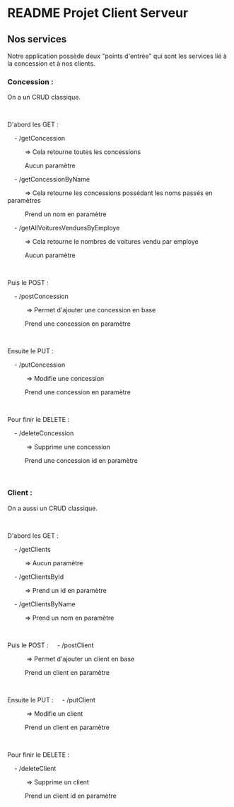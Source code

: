 <!-- # Squelette projet Client/Serveur


## Installation

Si vous n'avez pas d'IDE préféré, vous pouvez prendre IntelliJ => [Download Page](https://www.jetbrains.com/fr-fr/idea/download/#section=windows)

## Fork

Commencer par renommer le projet avec vos deux ou trois noms à minima. Vous pouvez l'appeler nom1-nom2-nom-de-votre-projet ou juste nom1-nom2 si vous n'êtes vraiment pas inspirés.
Tant qu'il y a vos noms tout ira bien ;)

Si vous n'êtes pas familier avec Maven, dans le fichier pom.xml à la racine du projet il y'a deux balises (artifactId et description) que vous devez changer pour nommer le projet comme vous le souhaitez.

## Documentation utile

On commence par un peu de culture pour ceux qui sont intéressés à en apprendre plus sur [Maven](https://maven.apache.org/what-is-maven.html)

#### SpringBoot MongoDB

Méthodes de base déjà présentes dans vos repo qui implémentent l'interface __MongoRepository__:

```java
  S save(S entity);

  Optional<T> findById(ID primaryKey);

  Iterable<T> findAll();

  long count();

  void delete(T entity);

  boolean existsById(ID primaryKey);

```

[Tableau récapitulatif des mots clefs à utiliser en fonction des requêtes base que vous souhaitez faire](https://docs.spring.io/spring-data/mongodb/docs/current/reference/html/#mongodb.repositories.queries)

[Comment écrire un pipeline d'agrégation dans votre repo](https://docs.spring.io/spring-data/mongodb/docs/current/reference/html/#mongodb.repositories.queries.aggregation)


## License
[MIT](https://choosealicense.com/licenses/mit/) -->

# README Projet Client Serveur

## Nos services

Notre application possède deux "points d'entrée" qui sont les services lié à la concession et à nos clients.

### Concession :

On a un CRUD classique.

</br>

D'abord les GET :

&nbsp;&nbsp;&nbsp;&nbsp;- /getConcession

&nbsp;&nbsp;&nbsp;&nbsp;&nbsp;&nbsp;&nbsp;&nbsp;&nbsp;&nbsp;=> Cela retourne toutes les concessions

&nbsp;&nbsp;&nbsp;&nbsp;&nbsp;&nbsp;&nbsp;&nbsp;&nbsp;&nbsp;Aucun paramètre

&nbsp;&nbsp;&nbsp;&nbsp;- /getConcessionByName

&nbsp;&nbsp;&nbsp;&nbsp;&nbsp;&nbsp;&nbsp;&nbsp;&nbsp;&nbsp;=> Cela retourne les concessions possédant les noms passés en paramètres

&nbsp;&nbsp;&nbsp;&nbsp;&nbsp;&nbsp;&nbsp;&nbsp;&nbsp;&nbsp;Prend un nom en paramètre

&nbsp;&nbsp;&nbsp;&nbsp;- /getAllVoituresVenduesByEmploye

&nbsp;&nbsp;&nbsp;&nbsp;&nbsp;&nbsp;&nbsp;&nbsp;&nbsp;&nbsp;=> Cela retourne le nombres de voitures vendu par employe

&nbsp;&nbsp;&nbsp;&nbsp;&nbsp;&nbsp;&nbsp;&nbsp;&nbsp;&nbsp;Aucun paramètre

</br>

Puis le POST :

&nbsp;&nbsp;&nbsp;&nbsp;- /postConcession

&nbsp;&nbsp;&nbsp;&nbsp;&nbsp;&nbsp;&nbsp;&nbsp;&nbsp;&nbsp; => Permet d'ajouter une concession en base

&nbsp;&nbsp;&nbsp;&nbsp;&nbsp;&nbsp;&nbsp;&nbsp;&nbsp;&nbsp;Prend une concession en paramètre

</br>

Ensuite le PUT :

&nbsp;&nbsp;&nbsp;&nbsp;- /putConcession

&nbsp;&nbsp;&nbsp;&nbsp;&nbsp;&nbsp;&nbsp;&nbsp;&nbsp;&nbsp; => Modifie une concession

&nbsp;&nbsp;&nbsp;&nbsp;&nbsp;&nbsp;&nbsp;&nbsp;&nbsp;&nbsp;Prend une concession en paramètre

</br>

Pour finir le DELETE :

&nbsp;&nbsp;&nbsp;&nbsp;- /deleteConcession

&nbsp;&nbsp;&nbsp;&nbsp;&nbsp;&nbsp;&nbsp;&nbsp;&nbsp;&nbsp; => Supprime une concession

&nbsp;&nbsp;&nbsp;&nbsp;&nbsp;&nbsp;&nbsp;&nbsp;&nbsp;&nbsp;Prend une concession id en paramètre

</br>

### Client :

On a aussi un CRUD classique.

</br>

D'abord les GET :

&nbsp;&nbsp;&nbsp;&nbsp;- /getClients

&nbsp;&nbsp;&nbsp;&nbsp;&nbsp;&nbsp;&nbsp;&nbsp;&nbsp;&nbsp;=> Aucun paramètre

&nbsp;&nbsp;&nbsp;&nbsp;- /getClientsById

&nbsp;&nbsp;&nbsp;&nbsp;&nbsp;&nbsp;&nbsp;&nbsp;&nbsp;&nbsp;=> Prend un id en paramètre

&nbsp;&nbsp;&nbsp;&nbsp;- /getClientsByName

&nbsp;&nbsp;&nbsp;&nbsp;&nbsp;&nbsp;&nbsp;&nbsp;&nbsp;&nbsp;=> Prend un nom en paramètre

</br>

Puis le POST :
&nbsp;&nbsp;&nbsp;&nbsp;- /postClient

&nbsp;&nbsp;&nbsp;&nbsp;&nbsp;&nbsp;&nbsp;&nbsp;&nbsp;&nbsp; => Permet d'ajouter un client en base

&nbsp;&nbsp;&nbsp;&nbsp;&nbsp;&nbsp;&nbsp;&nbsp;&nbsp;&nbsp;Prend un client en paramètre

</br>

Ensuite le PUT :
&nbsp;&nbsp;&nbsp;&nbsp;- /putClient

&nbsp;&nbsp;&nbsp;&nbsp;&nbsp;&nbsp;&nbsp;&nbsp;&nbsp;&nbsp; => Modifie un client

&nbsp;&nbsp;&nbsp;&nbsp;&nbsp;&nbsp;&nbsp;&nbsp;&nbsp;&nbsp;Prend un client en paramètre

</br>

Pour finir le DELETE :

&nbsp;&nbsp;&nbsp;&nbsp;- /deleteClient

&nbsp;&nbsp;&nbsp;&nbsp;&nbsp;&nbsp;&nbsp;&nbsp;&nbsp;&nbsp; => Supprime un client

&nbsp;&nbsp;&nbsp;&nbsp;&nbsp;&nbsp;&nbsp;&nbsp;&nbsp;&nbsp;Prend un client id en paramètre
